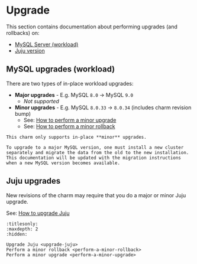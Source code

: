 # Upgrade

This section contains documentation about performing upgrades (and rollbacks) on:
* [MySQL Server (workload)](#mysql-upgrades-workload)
* [Juju version](#juju-upgrades)

## MySQL upgrades (workload)
There are two types of in-place workload upgrades:
* **Major upgrades** -  E.g. MySQL `8.0` -> MySQL `9.0`
  * *Not supported*
* **Minor upgrades** -  E.g. MySQL `8.0.33` -> `8.0.34` (includes charm revision bump)
  * See: [How to perform a minor upgrade](/how-to/upgrade/perform-a-minor-upgrade)
  * See: [How to perform a minor rollback](/how-to/upgrade/perform-a-minor-rollback)

```{caution}
This charm only supports in-place **minor** upgrades. 

To upgrade to a major MySQL version, one must install a new cluster separately and migrate the data from the old to the new installation. This documentation will be updated with the migration instructions when a new MySQL version becomes available.
```

## Juju upgrades

New revisions of the charm may require that you do a major or minor Juju upgrade.

See: [How to upgrade Juju](/how-to/upgrade/upgrade-juju)

```{toctree}
:titlesonly:
:maxdepth: 2
:hidden:

Upgrade Juju <upgrade-juju>
Perform a minor rollback <perform-a-minor-rollback>
Perform a minor upgrade <perform-a-minor-upgrade>
```
